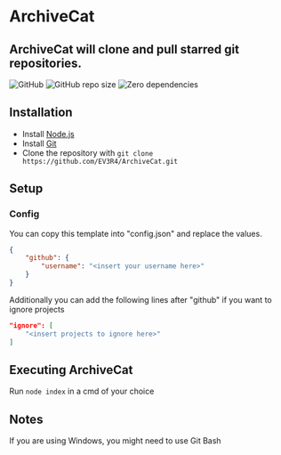 # ArchiveCat
## ArchiveCat will clone and pull starred git repositories.
![GitHub](https://img.shields.io/github/license/EV3R4/ArchiveCat)
![GitHub repo size](https://img.shields.io/github/repo-size/EV3R4/ArchiveCat)
![Zero dependencies](https://img.shields.io/badge/dependencies-0-success)

## Installation
* Install [Node.js](https://nodejs.org/)
* Install [Git](https://git-scm.com/)
* Clone the repository with `git clone https://github.com/EV3R4/ArchiveCat.git`

## Setup
### Config
You can copy this template into "config.json" and replace the values.
```json
{
    "github": {
        "username": "<insert your username here>"
    }
}
```
Additionally you can add the following lines after "github" if you want to ignore projects
```json
"ignore": [
    "<insert projects to ignore here>"
]
```

## Executing ArchiveCat
Run `node index` in a cmd of your choice

## Notes
If you are using Windows, you might need to use Git Bash
